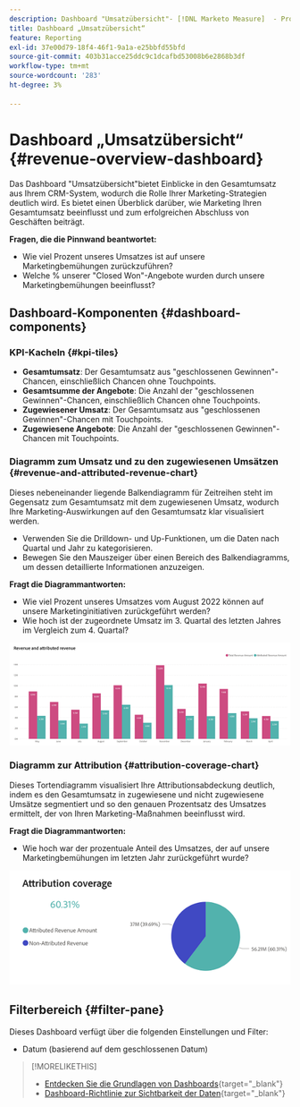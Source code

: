 ```yaml
---
description: Dashboard "Umsatzübersicht"- [!DNL Marketo Measure]  - Produkt
title: Dashboard „Umsatzübersicht“
feature: Reporting
exl-id: 37e00d79-18f4-46f1-9a1a-e25bbfd55bfd
source-git-commit: 403b31acce25ddc9c1dcafbd53008b6e2868b3df
workflow-type: tm+mt
source-wordcount: '283'
ht-degree: 3%

---
```


# Dashboard „Umsatzübersicht“ {#revenue-overview-dashboard}

Das Dashboard &quot;Umsatzübersicht&quot;bietet Einblicke in den Gesamtumsatz aus Ihrem CRM-System, wodurch die Rolle Ihrer Marketing-Strategien deutlich wird. Es bietet einen Überblick darüber, wie Marketing Ihren Gesamtumsatz beeinflusst und zum erfolgreichen Abschluss von Geschäften beiträgt.

**Fragen, die die Pinnwand beantwortet:**

* Wie viel Prozent unseres Umsatzes ist auf unsere Marketingbemühungen zurückzuführen?
* Welche % unserer &quot;Closed Won&quot;-Angebote wurden durch unsere Marketingbemühungen beeinflusst?

## Dashboard-Komponenten {#dashboard-components}

### KPI-Kacheln {#kpi-tiles}

* **Gesamtumsatz**: Der Gesamtumsatz aus &quot;geschlossenen Gewinnen&quot;-Chancen, einschließlich Chancen ohne Touchpoints.
* **Gesamtsumme der Angebote**: Die Anzahl der &quot;geschlossenen Gewinnen&quot;-Chancen, einschließlich Chancen ohne Touchpoints.
* **Zugewiesener Umsatz**: Der Gesamtumsatz aus &quot;geschlossenen Gewinnen&quot;-Chancen mit Touchpoints.
* **Zugewiesene Angebote**: Die Anzahl der &quot;geschlossenen Gewinnen&quot;-Chancen mit Touchpoints.

### Diagramm zum Umsatz und zu den zugewiesenen Umsätzen {#revenue-and-attributed-revenue-chart}

Dieses nebeneinander liegende Balkendiagramm für Zeitreihen steht im Gegensatz zum Gesamtumsatz mit dem zugewiesenen Umsatz, wodurch Ihre Marketing-Auswirkungen auf den Gesamtumsatz klar visualisiert werden.

* Verwenden Sie die Drilldown- und Up-Funktionen, um die Daten nach Quartal und Jahr zu kategorisieren.
* Bewegen Sie den Mauszeiger über einen Bereich des Balkendiagramms, um dessen detaillierte Informationen anzuzeigen.

**Fragt die Diagrammantworten:**

* Wie viel Prozent unseres Umsatzes vom August 2022 können auf unsere Marketinginitiativen zurückgeführt werden?
* Wie hoch ist der zugeordnete Umsatz im 3. Quartal des letzten Jahres im Vergleich zum 4. Quartal?

![](assets/revenue-overview-dashboard-1.png)

### Diagramm zur Attribution {#attribution-coverage-chart}

Dieses Tortendiagramm visualisiert Ihre Attributionsabdeckung deutlich, indem es den Gesamtumsatz in zugewiesene und nicht zugewiesene Umsätze segmentiert und so den genauen Prozentsatz des Umsatzes ermittelt, der von Ihren Marketing-Maßnahmen beeinflusst wird.

**Fragt die Diagrammantworten:**

* Wie hoch war der prozentuale Anteil des Umsatzes, der auf unsere Marketingbemühungen im letzten Jahr zurückgeführt wurde?

![](assets/revenue-overview-dashboard-2.png)

## Filterbereich {#filter-pane}

Dieses Dashboard verfügt über die folgenden Einstellungen und Filter:

* Datum (basierend auf dem geschlossenen Datum)

>[!MORELIKETHIS]
>
>* [Entdecken Sie die Grundlagen von Dashboards](/help/marketo-measure-discover-ui/dashboards/discover-dashboard-basics.md){target="_blank"}
>* [Dashboard-Richtlinie zur Sichtbarkeit der Daten](/help/marketo-measure-discover-ui/dashboards/dashboard-data-visibility-policy.md){target="_blank"}
